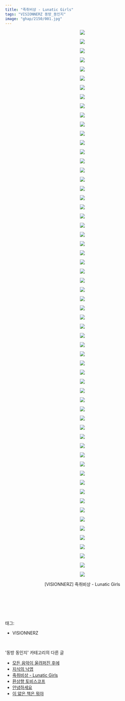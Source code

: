```yaml
---
title: "죽취비상 - Lunatic Girls"
tags: "VISIONNERZ 동방_동인지"
image: "ghap/2150/001.jpg"
---
```

<div class="article">
<p style="text-align: center; clear: none; float: none;"><img src="{{ site.nasurl }}/ghap/2150/001.jpg"/></p>
<p style="text-align: center; clear: none; float: none;"><img src="{{ site.nasurl }}/ghap/2150/002.jpg"/></p>
<p style="text-align: center; clear: none; float: none;"><img src="{{ site.nasurl }}/ghap/2150/003.jpg"/></p>
<p style="text-align: center; clear: none; float: none;"><img src="{{ site.nasurl }}/ghap/2150/004.jpg"/></p>
<p style="text-align: center; clear: none; float: none;"><img src="{{ site.nasurl }}/ghap/2150/005.jpg"/></p>
<p style="text-align: center; clear: none; float: none;"><img src="{{ site.nasurl }}/ghap/2150/006.jpg"/></p>
<p style="text-align: center; clear: none; float: none;"><img src="{{ site.nasurl }}/ghap/2150/007.jpg"/></p>
<p style="text-align: center; clear: none; float: none;"><img src="{{ site.nasurl }}/ghap/2150/008.jpg"/></p>
<p style="text-align: center; clear: none; float: none;"><img src="{{ site.nasurl }}/ghap/2150/009.jpg"/></p>
<p style="text-align: center; clear: none; float: none;"><img src="{{ site.nasurl }}/ghap/2150/010.jpg"/></p>
<p style="text-align: center; clear: none; float: none;"><img src="{{ site.nasurl }}/ghap/2150/011.jpg"/></p>
<p style="text-align: center; clear: none; float: none;"><img src="{{ site.nasurl }}/ghap/2150/012.jpg"/></p>
<p style="text-align: center; clear: none; float: none;"><img src="{{ site.nasurl }}/ghap/2150/013.jpg"/></p>
<p style="text-align: center; clear: none; float: none;"><img src="{{ site.nasurl }}/ghap/2150/014.jpg"/></p>
<p style="text-align: center; clear: none; float: none;"><img src="{{ site.nasurl }}/ghap/2150/015.jpg"/></p>
<p style="text-align: center; clear: none; float: none;"><img src="{{ site.nasurl }}/ghap/2150/016.jpg"/></p>
<p style="text-align: center; clear: none; float: none;"><img src="{{ site.nasurl }}/ghap/2150/017.jpg"/></p>
<p style="text-align: center; clear: none; float: none;"><img src="{{ site.nasurl }}/ghap/2150/018.jpg"/></p>
<p style="text-align: center; clear: none; float: none;"><img src="{{ site.nasurl }}/ghap/2150/019.jpg"/></p>
<p style="text-align: center; clear: none; float: none;"><img src="{{ site.nasurl }}/ghap/2150/020.jpg"/></p>
<p style="text-align: center; clear: none; float: none;"><img src="{{ site.nasurl }}/ghap/2150/021.jpg"/></p>
<p style="text-align: center; clear: none; float: none;"><img src="{{ site.nasurl }}/ghap/2150/022.jpg"/></p>
<p style="text-align: center; clear: none; float: none;"><img src="{{ site.nasurl }}/ghap/2150/023.jpg"/></p>
<p style="text-align: center; clear: none; float: none;"><img src="{{ site.nasurl }}/ghap/2150/024.jpg"/></p>
<p style="text-align: center; clear: none; float: none;"><img src="{{ site.nasurl }}/ghap/2150/025.jpg"/></p>
<p style="text-align: center; clear: none; float: none;"><img src="{{ site.nasurl }}/ghap/2150/026.jpg"/></p>
<p style="text-align: center; clear: none; float: none;"><img src="{{ site.nasurl }}/ghap/2150/027.jpg"/></p>
<p style="text-align: center; clear: none; float: none;"><img src="{{ site.nasurl }}/ghap/2150/028.jpg"/></p>
<p style="text-align: center; clear: none; float: none;"><img src="{{ site.nasurl }}/ghap/2150/029.jpg"/></p>
<p style="text-align: center; clear: none; float: none;"><img src="{{ site.nasurl }}/ghap/2150/030.jpg"/></p>
<p style="text-align: center; clear: none; float: none;"><img src="{{ site.nasurl }}/ghap/2150/031.jpg"/></p>
<p style="text-align: center; clear: none; float: none;"><img src="{{ site.nasurl }}/ghap/2150/032.jpg"/></p>
<p style="text-align: center; clear: none; float: none;"><img src="{{ site.nasurl }}/ghap/2150/033.jpg"/></p>
<p style="text-align: center; clear: none; float: none;"><img src="{{ site.nasurl }}/ghap/2150/034.jpg"/></p>
<p style="text-align: center; clear: none; float: none;"><img src="{{ site.nasurl }}/ghap/2150/035.jpg"/></p>
<p style="text-align: center; clear: none; float: none;"><img src="{{ site.nasurl }}/ghap/2150/036.jpg"/></p>
<p style="text-align: center; clear: none; float: none;"><img src="{{ site.nasurl }}/ghap/2150/037.jpg"/></p>
<p style="text-align: center; clear: none; float: none;"><img src="{{ site.nasurl }}/ghap/2150/038.jpg"/></p>
<p style="text-align: center; clear: none; float: none;"><img src="{{ site.nasurl }}/ghap/2150/039.jpg"/></p>
<p style="text-align: center; clear: none; float: none;"><img src="{{ site.nasurl }}/ghap/2150/040.jpg"/></p>
<p style="text-align: center; clear: none; float: none;"><img src="{{ site.nasurl }}/ghap/2150/041.jpg"/></p>
<p style="text-align: center; clear: none; float: none;"><img src="{{ site.nasurl }}/ghap/2150/042.jpg"/></p>
<p style="text-align: center; clear: none; float: none;"><img src="{{ site.nasurl }}/ghap/2150/043.jpg"/></p>
<p style="text-align: center; clear: none; float: none;"><img src="{{ site.nasurl }}/ghap/2150/044.jpg"/></p>
<p style="text-align: center; clear: none; float: none;"><img src="{{ site.nasurl }}/ghap/2150/045.jpg"/></p>
<p style="text-align: center; clear: none; float: none;"><img src="{{ site.nasurl }}/ghap/2150/046.jpg"/></p>
<p style="text-align: center; clear: none; float: none;"><img src="{{ site.nasurl }}/ghap/2150/047.jpg"/></p>
<p style="text-align: center; clear: none; float: none;"><img src="{{ site.nasurl }}/ghap/2150/048.jpg"/></p>
<p style="text-align: center; clear: none; float: none;"><img src="{{ site.nasurl }}/ghap/2150/049.jpg"/></p>
<p style="text-align: center; clear: none; float: none;"><img src="{{ site.nasurl }}/ghap/2150/050.jpg"/></p>
<p style="text-align: center; clear: none; float: none;"><img src="{{ site.nasurl }}/ghap/2150/051.jpg"/></p>
<p style="text-align: center; clear: none; float: none;"><img src="{{ site.nasurl }}/ghap/2150/052.jpg"/></p>
<p style="text-align: center; clear: none; float: none;"><img src="{{ site.nasurl }}/ghap/2150/053.jpg"/></p>
<p style="text-align: center; clear: none; float: none;"><img src="{{ site.nasurl }}/ghap/2150/054.jpg"/></p>
<p style="text-align: center; clear: none; float: none;"><img src="{{ site.nasurl }}/ghap/2150/055.jpg"/></p>
<p style="text-align: center; clear: none; float: none;"><img src="{{ site.nasurl }}/ghap/2150/056.jpg"/></p>
<p style="text-align: center; clear: none; float: none;"><img src="{{ site.nasurl }}/ghap/2150/057.jpg"/></p>
<p style="text-align: center; clear: none; float: none;"><img src="{{ site.nasurl }}/ghap/2150/058.jpg"/></p>
<p style="text-align: center; clear: none; float: none;"><img src="{{ site.nasurl }}/ghap/2150/059.jpg"/></p>
<p style="text-align: center; clear: none; float: none;"><img src="{{ site.nasurl }}/ghap/2150/060.jpg"/></p>
<p style="text-align: center; clear: none; float: none;">[VISIONNERZ] 죽취비상 - Lunatic Girls</p>
<p style="text-align: center; clear: none; float: none;"><br/></p>
<p><br/></p>
</div><br/>
<div class="tagTrail">
<p>태그: </p>
<ul>
<li>VISIONNERZ</li>
</ul>
</div><br/>
<div class="another">
<p>'동방 동인지' 카테고리의 다른 글</p>
<ul>
<li><a href="/2016-09-12-ghap_2153">모든 음악이 울려퍼진 후에</a></li>
<li><a href="/2016-09-12-ghap_2152">지식의 낙엽</a></li>
<li><a href="/2016-09-12-ghap_2150">죽취비상 - Lunatic Girls</a></li>
<li><a href="/2016-09-12-ghap_2149">환상향 토비스코프</a></li>
<li><a href="/2016-09-12-ghap_2148">안녕하세요</a></li>
<li><a href="/2016-09-12-ghap_2147">이 얇은 책은 뭐야</a></li>
</ul>
</div><br/>
<div class="cb_module cb_fluid">
<div class="cb_wrt cb_profile">
</div><!-- commentList close -->
</div><br/>
